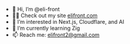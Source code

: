 - 👋 Hi, I’m @eli-front
- 👨‍💻 Check out my site [elifront.com](https://elifront.com)
- 👀 I’m interested in Next.js, Cloudflare, and AI
- 🌱 I’m currently learning Zig
- 📫 Reach me: elifront2@gmail.com
